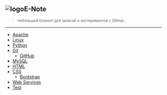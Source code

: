 <h2><img src="{{ site.baseurl }}/i/enote_logo.png" alt="logo" />E-Note</h2>

> <small>Небольшой блокнот для записей и экспериментов с GitHub.</small>

---

- [Apache](apache)
- [Linux](linux)
- [Python](python)
- [Git](git)
  - [GitHub](git/github)
- [MySQL](mysql)
- [HTML](html)
- [CSS](css)
  - [Bootstrap](css/bootstrap)
- [Web Services](web-services)
- [Test](test)

